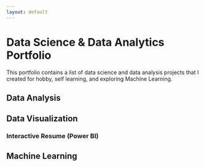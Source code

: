 ```yaml
---
layout: default
---
```


# Data Science & Data Analytics Portfolio
This portfolio contains a list of data science and data analysis projects that I created for hobby, self learning, and exploring Machine Learning.

## Data Analysis


## Data Visualization
  ### Interactive Resume (Power BI)

## Machine Learning

